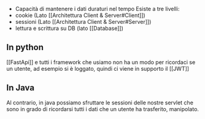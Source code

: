 - Capacità di mantenere i dati duraturi nel tempo
Esiste a tre livelli:
- cookie (Lato [[Architettura Client & Server#Client]])
- sessioni (Lato [[Architettura Client & Server#Server]])
- lettura e scrittura su DB (lato [[Database]])

## In python
[[FastApi]] e tutti i framework che usiamo non ha un modo per ricordaci se un utente, ad esempio si è loggato, quindi ci viene in supporto il [[JWT]]
## In Java
Al contrario, in java possiamo sfruttare le sessioni delle nostre servlet che sono in grado di ricordarsi tutti i dati che un utente ha trasferito, manipolato. 